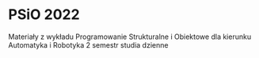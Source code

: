 # PSiO 2022
Materiały z wykładu Programowanie Strukturalne i Obiektowe dla kierunku Automatyka i Robotyka 2 semestr studia dzienne
